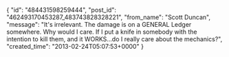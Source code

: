  {
   "id": "484431598259444",
   "post_id": "462493170453287_483743828328221",
   "from_name": "Scott Duncan",
   "message": "It's irrelevant. The damage is on a GENERAL Ledger somewhere. Why would I care. If I put a knife in somebody with the intention to kill them, and it WORKS...do I really care about the mechanics?",
   "created_time": "2013-02-24T05:07:53+0000"
 }
